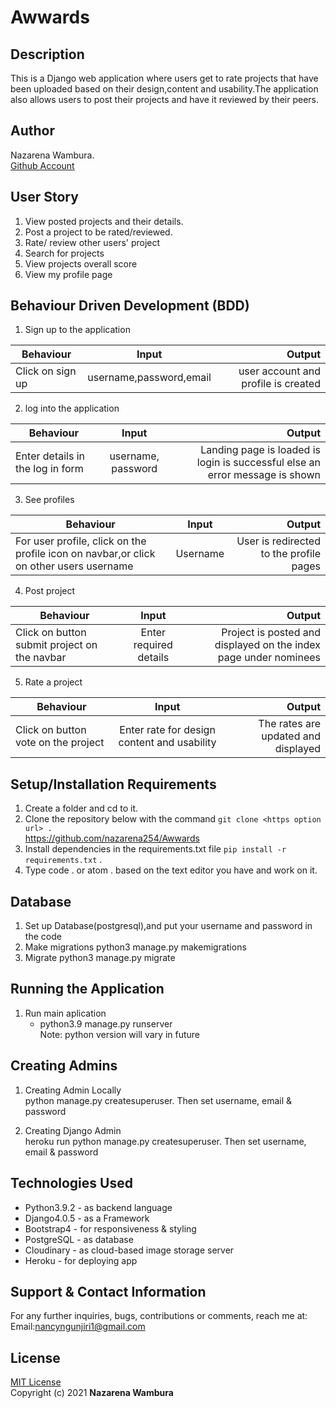 # Awwards

## Description
This is a Django web application where users get to rate projects that have been uploaded based on their design,content and usability.The application also allows users to post their projects and have it reviewed by their peers.

## Author
Nazarena Wambura.</br>
[Github Account](https://github.com/nazarena254)

<!-- ### Homepage
![nazinstagram](./insta/static/images/myhomepg.png)
### Admin panel
![nazinstagram](./insta/static/images/myadmin.png)
### Wireframe sample
![nazinstagram](wireframe.png) -->

## User Story
1. View posted projects and their details.
2. Post a project to be rated/reviewed.
3. Rate/ review other users' project
4. Search for projects 
5. View projects overall score
6. View my profile page

## Behaviour Driven Development (BDD)
1. Sign up to the application

|Behaviour 	           |    Input 	                 |       Output          |
|----------------------------------------------|:-----------------------------------:|-----------------------------:|       
| Click on sign up  | username,password,email | user account and profile is created  | 

2. log into the application 

|Behaviour 	           |    Input 	                 |       Output          |
|----------------------------------------------|:-----------------------------------:|-----------------------------:|       
| Enter details in the log in form   | username, password| Landing page is loaded is login is successful else an error message is shown  | 


3. See profiles 

|Behaviour 	           |    Input 	                 |       Output          |
|----------------------------------------------|:-----------------------------------:|-----------------------------:|       
| For user profile, click on the profile icon on navbar,or click on other users username | Username| User is redirected to the profile pages  |  

4. Post project

|Behaviour 	           |    Input 	                 |       Output          |
|----------------------------------------------|:-----------------------------------:|-----------------------------:|       
| Click on button submit project on the navbar | Enter required details| Project is posted and displayed on the index page under nominees | 


5. Rate a project

|Behaviour 	           |    Input 	                 |       Output          |
|----------------------------------------------|:-----------------------------------:|-----------------------------:|       
| Click on button vote on the project  | Enter rate for design content and usability | The rates are updated and displayed  |


## Setup/Installation Requirements
1. Create a folder and cd to it.
2. Clone the repository below with the command `git clone <https option url> .`  <br>
    https://github.com/nazarena254/Awwards  
3. Install dependencies in the requirements.txt file `pip install -r requirements.txt` .
4.  Type code . or atom . based on the text editor you have and work on it.   

## Database
1. Set up Database(postgresql),and put your username and password in the code
2. Make migrations
    python3 manage.py makemigrations
3. Migrate
   python3 manage.py migrate 
       
## Running the Application
1. Run main aplication<br>    
   * python3.9 manage.py runserver<br>
    Note: python version will vary in future

## Creating Admins
1. Creating Admin Locally<br>
     python manage.py createsuperuser. Then set username, email & password

2. Creating Django Admin   
     heroku run python manage.py createsuperuser. Then set username, email & password

## Technologies Used
* Python3.9.2 - as backend language
* Django4.0.5 - as a Framework
* Bootstrap4 - for responsiveness & styling 
* PostgreSQL - as database
* Cloudinary - as cloud-based image storage server
* Heroku - for deploying app

## Support & Contact Information
For any further inquiries, bugs, contributions or comments, reach me at:<br>
Email:<nancyngunjiri1@gmail.com>

## License
[MIT License](https://github.com/nazarena254/Awwards/blob/master/LICENSE)<br>
Copyright (c) 2021 **Nazarena Wambura**